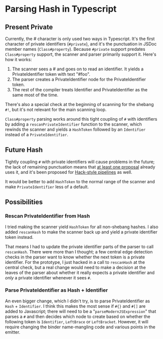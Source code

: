 # Parsing Hash in Typescript

## Present Private

Currently, the # character is only used two ways in Typescript. It's
the first character of private identifiers (`#private`), and it's the punctuation
in JSDoc member names (`Class#property`). Because `#private` support
predates `Class#property` support, the scanner and parser primarily
support it. Here's how it works:

1. The scanner sees a # and goes on to read an identifier. It yields a
   PrivateIdentifier token with text "#foo".
2. The parser creates a PrivateIdentifier node for the
   PrivateIdentifier token.
3. The rest of the compiler treats Identifier and PrivateIdentifier as
   the same most of the time.

There's also a special check at the beginning of scanning for the
shebang `#!`, but it's not relevant for the main scanning loop.

`Class#property` parsing works around this tight coupling of `#` with
identifiers by adding a `rescanPrivateIdentifier` function to the
scanner, which rewinds the scanner and yields a `HashToken` followed
by an `Identifier` instead of a `PrivateIdentifier`.

## Future Hash

Tightly coupling `#` with private identifiers will cause problems in
the future; the lack of remaining punctuation means that [at least one
proposal](https://github.com/tc39/proposal-record-tuple) already uses
it, and it's been proposed for [Hack-style
pipelines](https://github.com/tc39/proposal-pipeline-operator) as well.

It would be better to add `HashToken` to the normal range of the
scanner and make `PrivateIdentifier` less of a default.

## Possibilities

### Rescan PrivateIdentifier from Hash

I tried making the scanner yield `HashToken` for all non-shebang
hashes. I also added `rescanHash` to make the scanner back up and
yield a private identifier token instead.

That means I had to update the private identifier parts of the parser
to call `rescanHash`. There were more than I thought; a few central
edge detection checks in the parser want to know whether the next
token is a private identifier. For the prototype, I just hacked in a
call to `rescanHash` at the central check, but a real change would
need to make a decision at the leaves of the parser about whether it
really expects a private identifier and *only* a private identifier
whenever it sees `#`.


### Parse PrivateIdentifier as Hash + Identifier

An even bigger change, which I didn't try, is to parse
PrivateIdentifier as `Hash` + `Identifier`. I think this makes the
most sense if `#{}` and `#[]` are added to Javascript;
there will need to be a "`parseModernJSExpression`" that parses a `#`
and then decides which node to create based on whether the following
token is `Identifier`, `LeftBrace` or `LeftBracket`. However, it will
require changing the binder name-mangling code and various points in
the emitter.
